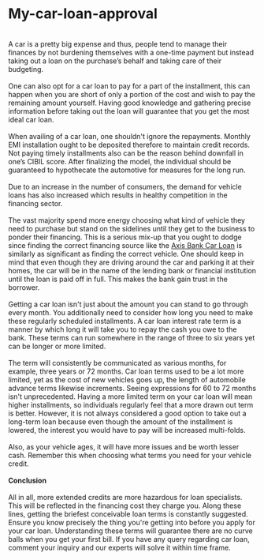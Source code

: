 # My-car-loan-approval<br>
<br>A car is a pretty big expense and thus, people tend to manage their finances by not burdening themselves with a one-time payment but instead taking out a loan on the purchase’s behalf and taking care of their budgeting. <br>
<br>One can also opt for a car loan to pay for a part of the installment, this can happen when you are short of only a portion of the cost and wish to pay the remaining amount yourself. Having good knowledge and gathering precise information before taking out the loan will guarantee that you get the most ideal car loan. <br>
<br>When availing of a car loan, one shouldn't ignore the repayments. Monthly EMI installation ought to be deposited therefore to maintain credit records. Not paying timely installments also can be the reason behind downfall in one’s CIBIL score. After finalizing the model, the individual should be guaranteed to hypothecate the automotive for measures for the long run.<br> 
<br>Due to an increase in the number of consumers, the demand for vehicle loans has also increased which results in healthy competition in the financing sector. <br>
<br>The vast majority spend more energy choosing what kind of vehicle they need to purchase but stand on the sidelines until they get to the business to ponder their financing. This is a serious mix-up that you ought to dodge since finding the correct financing source like the <a href="https://www.dialabank.com/car-loan/axis-bank-car-loan/">Axis Bank Car Loan</a> is similarly as significant as finding the correct vehicle.
One should keep in mind that even though they are driving around the car and parking it at their homes, the car will be in the name of the lending bank or financial institution until the loan is paid off in full. This makes the bank gain trust in the borrower.<br>
<br>Getting a car loan isn't just about the amount you can stand to go through every month. You additionally need to consider how long you need to make these regularly scheduled installments. A car loan interest rate term is a manner by which long it will take you to repay the cash you owe to the bank. These terms can run somewhere in the range of three to six years yet can be longer or more limited.<br>
<br>The term will consistently be communicated as various months, for example, three years or 72 months. Car loan terms used to be a lot more limited, yet as the cost of new vehicles goes up, the length of automobile advance terms likewise increments. Seeing expressions for 60 to 72 months isn't unprecedented. Having a more limited term on your car loan will mean higher installments, so individuals regularly feel that a more drawn out term is better. However, it is not always considered a good option to take out a long-term loan because even though the amount of the installment is lowered, the interest you would have to pay will be increased multi-folds.<br>
<br>Also, as your vehicle ages, it will have more issues and be worth lesser cash. Remember this when choosing what terms you need for your vehicle credit.<br>
<br><b>Conclusion</b><br>
<br>All in all, more extended credits are more hazardous for loan specialists. This will be reflected in the financing cost they charge you. Along these lines, getting the briefest conceivable loan terms is constantly suggested. Ensure you know precisely the thing you're getting into before you apply for your car loan. Understanding these terms will guarantee there are no curve balls when you get your first bill. If you have any query regarding car loan, comment your inquiry and our experts will solve it within time frame. 

